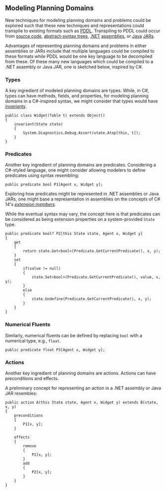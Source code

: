 ## Modeling Planning Domains

New techniques for modeling planning domains and problems could be explored such that these new techniques and representations could transpile to existing formats such as [PDDL](https://en.wikipedia.org/wiki/PDDL). Transpiling to PDDL could occur from [source code](https://en.wikipedia.org/wiki/Source_code), [abstract-syntax trees](https://en.wikipedia.org/wiki/Abstract_syntax_tree), [.NET](https://en.wikipedia.org/wiki/.NET_Framework) [assemblies](https://en.wikipedia.org/wiki/Assembly_(CLI)), or [Java](https://en.wikipedia.org/wiki/Java_(programming_language)) [JARs](https://en.wikipedia.org/wiki/JAR_(file_format)).

Advantages of representing planning domains and problems in either assemblies or JARs include that multiple languages could be compiled to these formats while PDDL would be one key language to be decompiled from these. Of these many new languages which could be compiled to a .NET assembly or Java JAR, one is sketched below, inspired by C#.

### Types

A key ingredient of modeled planning domains are types. While, in C#, types can have methods, fields, and properties, for modeling planning domains in a C#-inspired syntax, we might consider that types would have [_invariants_](https://en.wikipedia.org/wiki/Invariant_(mathematics)#Invariants_in_computer_science).

```
public class Widget(Table t) extends Object()
{
    invariant(State state)
    {
        System.Diagnostics.Debug.Assert(state.Atop[this, t]);
    }
}
```

### Predicates

Another key ingredient of planning domains are predicates. Considering a C#-styled language, one might consider allowing modelers to define predicates using syntax resembling:

```
public predicate bool P1[Agent x, Widget y];
```

Exploring how predicates might be represented in .NET assemblies or Java JARs, one might base a representation in assemblies on the concepts of C# 14's [_extension members_](https://devblogs.microsoft.com/dotnet/csharp-exploring-extension-members/).

While the eventual syntax may vary, the concept here is that predicates can be considered as being extension properties on a system-provided `State` type.

```
public predicate bool? P2[this State state, Agent x, Widget y]
{
    get
    {
        return state.Get<bool>(Predicate.GetCurrentPredicate(), x, y);
    }
    set
    {
        if(value != null)
        {
            state.Set<bool>(Predicate.GetCurrentPredicate(), value, x, y);
        }
        else
        {
            state.Undefine(Predicate.GetCurrentPredicate(), x, y);
        }
    }
}
```

### Numerical Fluents

Similarly, numerical fluents can be defined by replacing `bool` with a numerical type, e.g., `float`.

```
public predicate float P3[Agent x, Widget y];
```

### Actions

Another key ingredient of planning domains are actions. Actions can have preconditions and effects.

A preliminary concept for representing an action in a .NET assembly or Java JAR resembles:

```
public action A(this State state, Agent x, Widget y) extends B(state, x, y)
{
    preconditions
    {
        P1[x, y];
    }

    effects
    {
        remove
        {
            P1[x, y];
        }
        add
        {
            P2[x, y];
        }
    }
}
```
